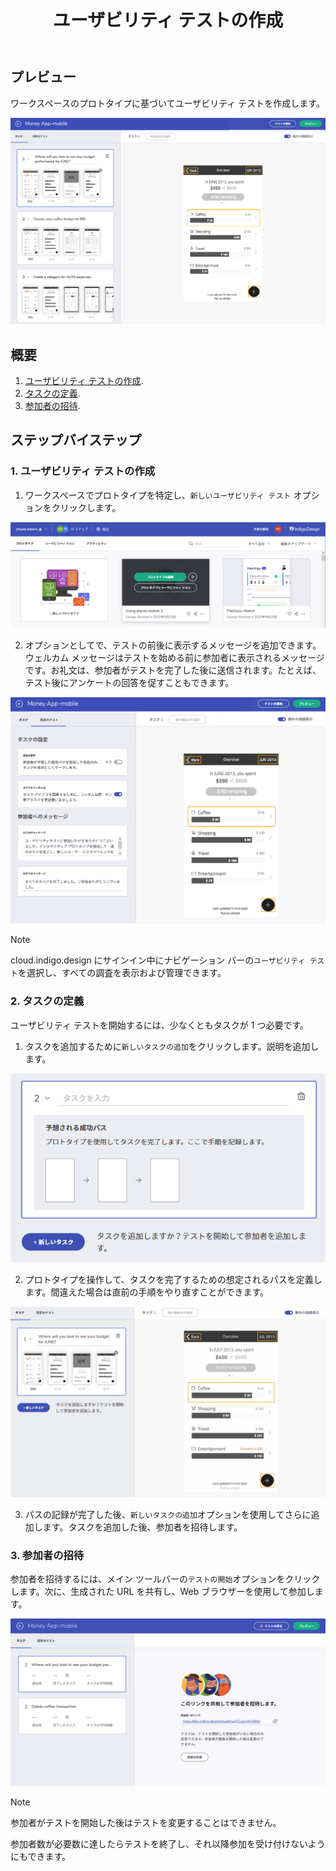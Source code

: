 ﻿---
title: ユーザビリティ テストの作成
_description: プロトタイプに基づいてユーザー テストを作成します。
_keywords: UX デザイン, プロトタイプ, コメント, ユーザビリティ テスト, ユーザー テスト
_language: ja
---

## プレビュー

ワークスペースのプロトタイプに基づいてユーザビリティ テストを作成します。

<img class="responsive-img" src="../images/setting_up_a_usability_test_1.png" />

<br/>

## 概要

1. [ユーザビリティ テストの作成](#1-ユーザビリティ-テストの作成).
2. [タスクの定義](#2-タスクの定義).
3. [参加者の招待](#3-参加者の招待).

##  ステップバイステップ

### 1. ユーザビリティ テストの作成

1. ワークスペースでプロトタイプを特定し、`新しいユーザビリティ テスト` オプションをクリックします。
  
<img class="responsive-img" src="../images/setting_up_a_usability_test_2.png"/>

<br/>

2. オプションとしてで、テストの前後に表示するメッセージを追加できます。ウェルカム メッセージはテストを始める前に参加者に表示されるメッセージです。お礼文は、参加者がテストを完了した後に送信されます。たとえば、テスト後にアンケートの回答を促すこともできます。

<img class="responsive-img" src="../images/setting_up_a_usability_test_3.png"/>

<br/>

> [!Note]
> cloud.indigo.design にサインイン中にナビゲーション バーの`ユーザビリティ テスト`を選択し、すべての調査を表示および管理できます。


### 2. タスクの定義

ユーザビリティ テストを開始するには、少なくともタスクが 1 つ必要です。

1. タスクを追加するために`新しいタスクの追加`をクリックします。説明を追加します。

<img class="responsive-img" src="../images/setting_up_a_usability_test_4.png"/>

<br/>

2. プロトタイプを操作して、タスクを完了するための想定されるパスを定義します。間違えた場合は直前の手順をやり直すことができます。

<img class="responsive-img" src="../images/setting_up_a_usability_test_5.gif"/>

<br/>

3. パスの記録が完了した後、`新しいタスクの追加`オプションを使用してさらに追加します。タスクを追加した後、参加者を招待します。
    
### 3. 参加者の招待

参加者を招待するには、メイン ツールバーの`テストの開始`オプションをクリックします。次に、生成された URL を共有し、Web ブラウザーを使用して参加します。

<img class="responsive-img" src="../images/setting_up_a_usability_test_6.png"/>

<br/>

> [!Note]
> 参加者がテストを開始した後はテストを変更することはできません。

参加者数が必要数に達したらテストを終了し、それ以降参加を受け付けないようにもできます。
